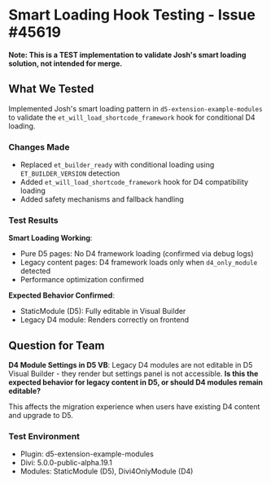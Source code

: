 # Smart Loading Hook Testing - Issue #45619

**Note: This is a TEST implementation to validate Josh's smart loading solution, not intended for merge.**

## What We Tested

Implemented Josh's smart loading pattern in `d5-extension-example-modules` to validate the `et_will_load_shortcode_framework` hook for conditional D4 loading.

### Changes Made
- Replaced `et_builder_ready` with conditional loading using `ET_BUILDER_VERSION` detection
- Added `et_will_load_shortcode_framework` hook for D4 compatibility loading
- Added safety mechanisms and fallback handling

### Test Results

**Smart Loading Working**: 
- Pure D5 pages: No D4 framework loading (confirmed via debug logs)
- Legacy content pages: D4 framework loads only when `d4_only_module` detected
- Performance optimization confirmed

**Expected Behavior Confirmed**:
- StaticModule (D5): Fully editable in Visual Builder
- Legacy D4 module: Renders correctly on frontend

## Question for Team

**D4 Module Settings in D5 VB**: Legacy D4 modules are not editable in D5 Visual Builder - they render but settings panel is not accessible. **Is this the expected behavior for legacy content in D5, or should D4 modules remain editable?**

This affects the migration experience when users have existing D4 content and upgrade to D5.

### Test Environment
- Plugin: d5-extension-example-modules  
- Divi: 5.0.0-public-alpha.19.1
- Modules: StaticModule (D5), Divi4OnlyModule (D4)
